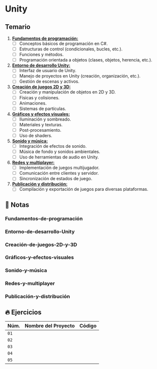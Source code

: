# Unity

## Temario

1. [**Fundamentos de programación:**](#Fundamentos-de-programación)
   - [ ] Conceptos básicos de programación en C#.
   - [ ] Estructuras de control (condicionales, bucles, etc.).
   - [ ] Funciones y métodos.
   - [ ] Programación orientada a objetos (clases, objetos, herencia, etc.).

2. [**Entorno de desarrollo Unity:**](#entorno-de-desarrollo-unity)
   - [ ] Interfaz de usuario de Unity.
   - [ ] Manejo de proyectos en Unity (creación, organización, etc.).
   - [ ] Gestión de escenas y activos.

3. [**Creación de juegos 2D y 3D:**](#Creación-de-juegos-2D-y-3D)
   - [ ] Creación y manipulación de objetos en 2D y 3D.
   - [ ] Físicas y colisiones.
   - [ ] Animaciones.
   - [ ] Sistemas de partículas.

4. [**Gráficos y efectos visuales:**](#Gráficos-y-efectos-visuales)
   - [ ] Iluminación y sombreado.
   - [ ] Materiales y texturas.
   - [ ] Post-procesamiento.
   - [ ] Uso de shaders.

5. [**Sonido y música:**](#Sonido-y-música)
   - [ ] Integración de efectos de sonido.
   - [ ] Música de fondo y sonidos ambientales.
   - [ ] Uso de herramientas de audio en Unity.

6. [**Redes y multiplayer:**](#redes-y-multiplayer)
   - [ ] Implementación de juegos multijugador.
   - [ ] Comunicación entre clientes y servidor.
   - [ ] Sincronización de estados de juego.

7. [**Publicación y distribución:**](#Publicación-y-distribución)
   - [ ] Compilación y exportación de juegos para diversas plataformas.

## 📘 Notas

### Fundamentos-de-programación

### Entorno-de-desarrollo-Unity

### Creación-de-juegos-2D-y-3D

### Gráficos-y-efectos-visuales

### Sonido-y-música

### Redes-y-multiplayer

### Publicación-y-distribución

## 🔥 Ejercicios

|Núm.|Nombre del Proyecto|Código|
|-|-|-|
|`01`|||
|`02`|||
|`03`|||
|`04`|||
|`05`|||
